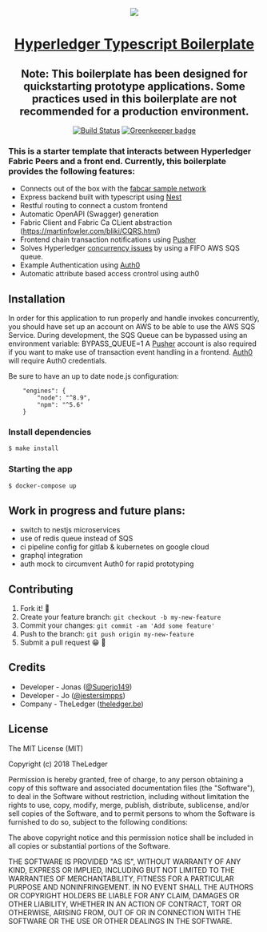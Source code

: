 <center>

![](https://cdn-images-1.medium.com/max/1200/1*2646BxDq2ICh_oNFPolAXQ.jpeg)

# [Hyperledger Typescript Boilerplate ](https://medium.com/wearetheledger/hyperledger-fabric-typescript-boilerplate-455004d0c6c8)

## Note: This boilerplate has been designed for quickstarting prototype applications. Some practices used in this boilerplate are not recommended for a production environment.

[![Build Status](https://travis-ci.org/wearetheledger/hyperledger-typescript-boilerplate.svg?branch=master)](https://travis-ci.org/wearetheledger/hyperledger-typescript-boilerplate) [![Greenkeeper badge](https://badges.greenkeeper.io/wearetheledger/hyperledger-typescript-boilerplate.svg)](https://greenkeeper.io/)

</center>

### This is a starter template that interacts between Hyperledger Fabric Peers and a front end. Currently, this boilerplate provides the following features:

- Connects out of the box with the [fabcar sample network](https://github.com/hyperledger/fabric-samples/tree/release/fabcar)
- Express backend built with typescript using [Nest](https://github.com/kamilmysliwiec/nest) 
- Restful routing to connect a custom frontend
- Automatic OpenAPI (Swagger) generation
- Fabric Client and Fabric Ca CLient abstraction
(https://martinfowler.com/bliki/CQRS.html)
- Frontend chain transaction notifications using [Pusher](https://pusher.com)
- Solves Hyperledger [concurrency issues](https://medium.com/wearetheledger/hyperledger-fabric-concurrency-really-eccd901e4040) by using a FIFO AWS SQS queue.
- Example Authentication using [Auth0](https://auth0.com/)
- Automatic attribute based access crontrol using auth0



## Installation

In order for this application to run properly and handle invokes concurrently, you should have set up an account on AWS to be able to use the AWS SQS Service. 
During development, the SQS Queue can be bypassed using an environment variable: BYPASS_QUEUE=1
A [Pusher](https://pusher.com) account is also required if you want to make use of transaction event handling in a frontend.
[Auth0](https://auth0.com/) will require Auth0 credentials.

Be sure to have an up to date node.js configuration:
```
    "engines": {
        "node": "^8.9",
        "npm": "^5.6"
    }
```

### Install dependencies

```bash
$ make install
```

### Starting the app

```bash
$ docker-compose up
```


## Work in progress and future plans:

- switch to nestjs microservices
- use of redis queue instead of SQS
- ci pipeline config for gitlab & kubernetes on google cloud
- graphql integration
- auth mock to circumvent Auth0 for rapid prototyping

## Contributing

1. Fork it! 🍴
2. Create your feature branch: `git checkout -b my-new-feature`
3. Commit your changes: `git commit -am 'Add some feature'`
4. Push to the branch: `git push origin my-new-feature`
5. Submit a pull request 😁 🎉

## Credits

- Developer - Jonas ([@Superjo149](https://github.com/Superjo149))
- Developer - Jo ([@jestersimpps](https://github.com/jestersimpps))
- Company - TheLedger ([theledger.be](https://theledger.be))

## License
The MIT License (MIT)

Copyright (c) 2018 TheLedger

Permission is hereby granted, free of charge, to any person obtaining a copy of this software and associated documentation files (the "Software"), to deal in the Software without restriction, including without limitation the rights to use, copy, modify, merge, publish, distribute, sublicense, and/or sell copies of the Software, and to permit persons to whom the Software is furnished to do so, subject to the following conditions:

The above copyright notice and this permission notice shall be included in all copies or substantial portions of the Software.

THE SOFTWARE IS PROVIDED "AS IS", WITHOUT WARRANTY OF ANY KIND, EXPRESS OR IMPLIED, INCLUDING BUT NOT LIMITED TO THE WARRANTIES OF MERCHANTABILITY, FITNESS FOR A PARTICULAR PURPOSE AND NONINFRINGEMENT. IN NO EVENT SHALL THE AUTHORS OR COPYRIGHT HOLDERS BE LIABLE FOR ANY CLAIM, DAMAGES OR OTHER LIABILITY, WHETHER IN AN ACTION OF CONTRACT, TORT OR OTHERWISE, ARISING FROM, OUT OF OR IN CONNECTION WITH THE SOFTWARE OR THE USE OR OTHER DEALINGS IN THE SOFTWARE.
